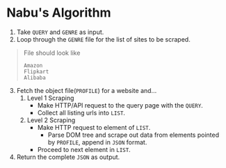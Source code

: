 # Nabu's Algorithm

1. Take `QUERY` and `GENRE` as input.
2. Loop through the `GENRE` file for the list of sites to be scraped. 
> File should look like 
> ```
> Amazon
> Flipkart
> Alibaba
> ```
3. Fetch the object file(`PROFILE`) for a website and...
    1. Level 1 Scraping
        - Make HTTP/API request to the query page with the `QUERY`.
        - Collect all listing urls into `LIST`.
    2. Level 2 Scraping
        - Make HTTP request to element of `LIST`.
            - Parse DOM tree and scrape out data from elements pointed by `PROFILE`, append in `JSON` format.
        - Proceed to next element in `LIST`.
4. Return the complete `JSON` as output.
